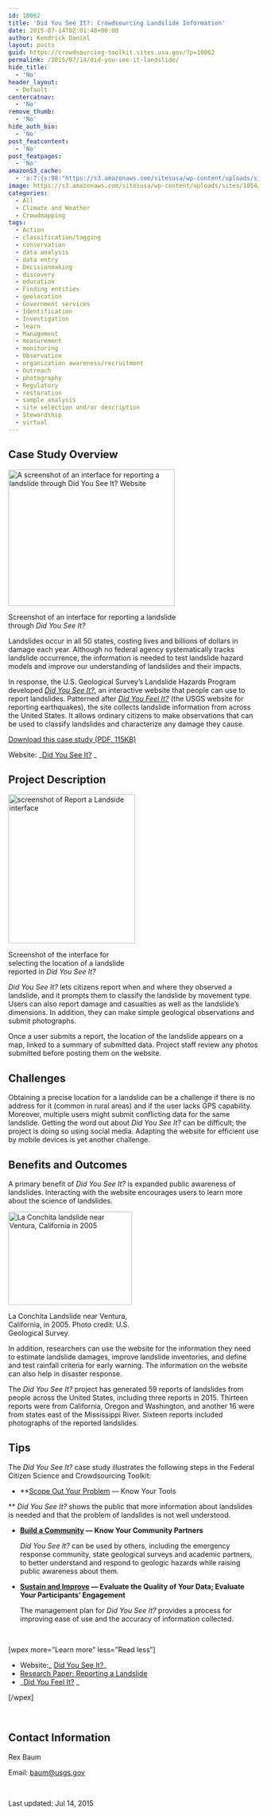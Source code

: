 ```yaml
---
id: 10062
title: 'Did You See It?: Crowdsourcing Landslide Information'
date: 2015-07-14T02:01:48+00:00
author: Kendrick Daniel
layout: posts
guid: https://crowdsourcing-toolkit.sites.usa.gov/?p=10062
permalink: /2015/07/14/did-you-see-it-landslide/
hide_title:
  - 'No'
header_layout:
  - Default
centercatnav:
  - 'No'
remove_thumb:
  - 'No'
hide_auth_bio:
  - 'No'
post_featcontent:
  - 'No'
post_featpages:
  - 'No'
amazonS3_cache:
  - 'a:7:{s:98:"https://s3.amazonaws.com/sitesusa/wp-content/uploads/sites/1054/2015/06/casestudy-landslide-02.gif";i:7112;s:106:"https://s3.amazonaws.com/sitesusa/wp-content/uploads/sites/1054/2015/06/casestudy-landslide-02-255x300.gif";i:7112;s:98:"https://s3.amazonaws.com/sitesusa/wp-content/uploads/sites/1054/2015/06/casestudy-landslide-01.jpg";i:7102;s:106:"https://s3.amazonaws.com/sitesusa/wp-content/uploads/sites/1054/2015/06/casestudy-landslide-01-300x225.jpg";i:7102;s:100:"https://s3.amazonaws.com/sitesusa/wp-content/uploads/sites/1054/2015/09/did-you-see-it-landslide.pdf";i:24962;s:100:"https://s3.amazonaws.com/sitesusa/wp-content/uploads/sites/1054/2015/06/casestudy-landslide-main.jpg";i:7132;s:108:"https://s3.amazonaws.com/sitesusa/wp-content/uploads/sites/1054/2015/06/casestudy-landslide-main-300x245.jpg";i:7132;}'
image: https://s3.amazonaws.com/sitesusa/wp-content/uploads/sites/1054/2015/07/feature-landslide.jpg
categories:
  - All
  - Climate and Weather
  - Crowdmapping
tags:
  - Action
  - classification/tagging
  - conservation
  - data analysis
  - data entry
  - Decisionmaking
  - discovery
  - education
  - Finding entities
  - geolocation
  - Government services
  - Identification
  - Investigation
  - learn
  - Management
  - measurement
  - monitoring
  - Observation
  - organization awareness/recruitment
  - Outreach
  - photography
  - Regulatory
  - restoration
  - sample analysis
  - site selection and/or description
  - Stewardship
  - virtual
---
```

## Case Study Overview

<div id="attachment_7132" style="width: 345px" class="wp-caption alignright">
  <img class="wp-image-7132" src="https://s3.amazonaws.com/sitesusa/wp-content/uploads/sites/672/2015/06/casestudy-landslide-main.jpg" alt="A screenshot of an interface for reporting a landslide through Did You See It? Website" width="335" height="274" srcset="https://s3.amazonaws.com/sitesusa/wp-content/uploads/sites/1054/2015/06/casestudy-landslide-main.jpg 400w, https://s3.amazonaws.com/sitesusa/wp-content/uploads/sites/1054/2015/06/casestudy-landslide-main-300x245.jpg 300w" sizes="(max-width: 335px) 100vw, 335px" />
  
  <p class="wp-caption-text">
    Screenshot of an interface for reporting a landslide through <em>Did You See It? </em>
  </p>
</div>

Landslides occur in all 50 states, costing lives and billions of dollars in damage each year. Although no federal agency systematically tracks landslide occurrence, the information is needed to test landslide hazard models and improve our understanding of landslides and their impacts.

In response, the U.S. Geological Survey’s Landslide Hazards Program developed _[Did You See It?](http://landslides.usgs.gov/dysi/)_, an interactive website that people can use to report landslides. Patterned after _[Did You Feel It?](http://earthquake.usgs.gov/earthquakes/dyfi/)_ (the USGS website for reporting earthquakes), the site collects landslide information from across the United States. It allows ordinary citizens to make observations that can be used to classify landslides and characterize any damage they cause.

<a href="https://s3.amazonaws.com/sitesusa/wp-content/uploads/sites/1054/2015/09/did-you-see-it-landslide.pdf" target="_blank">Download this case study (PDF, 115KB)</a>
  
Website: _[Did You See It?](http://landslides.usgs.gov/dysi/) _

## Project Description

<div id="attachment_7112" style="width: 265px" class="wp-caption alignright">
  <img class="wp-image-7112 size-medium" src="https://s3.amazonaws.com/sitesusa/wp-content/uploads/sites/1054/2015/06/casestudy-landslide-02-255x300.gif" alt="screenshot of Report a Landside interface" width="255" height="300" />
  
  <p class="wp-caption-text">
    Screenshot of the interface for selecting the location of a landslide reported in <em>Did You See It?</em>
  </p>
</div>

_Did You See It?_ lets citizens report when and where they observed a landslide, and it prompts them to classify the landslide by movement type. Users can also report damage and casualties as well as the landslide’s dimensions. In addition, they can make simple geological observations and submit photographs.

Once a user submits a report, the location of the landslide appears on a map, linked to a summary of submitted data. Project staff review any photos submitted before posting them on the website.

## Challenges

Obtaining a precise location for a landslide can be a challenge if there is no address for it (common in rural areas) and if the user lacks GPS capability. Moreover, multiple users might submit conflicting data for the same landslide. Getting the word out about _Did You See It?_ can be difficult; the project is doing so using social media. Adapting the website for efficient use by mobile devices is yet another challenge.

## Benefits and Outcomes

A primary benefit of _Did You See It?_ is expanded public awareness of landslides. Interacting with the website encourages users to learn more about the science of landslides.

<div id="attachment_7102" style="width: 259px" class="wp-caption alignleft">
  <img class="wp-image-7102" src="https://s3.amazonaws.com/sitesusa/wp-content/uploads/sites/1054/2015/06/casestudy-landslide-01-300x225.jpg" alt="La Conchita landslide near Ventura, California in 2005" width="249" height="187" srcset="https://s3.amazonaws.com/sitesusa/wp-content/uploads/sites/1054/2015/06/casestudy-landslide-01-300x225.jpg 300w, https://s3.amazonaws.com/sitesusa/wp-content/uploads/sites/1054/2015/06/casestudy-landslide-01.jpg 400w" sizes="(max-width: 249px) 100vw, 249px" />
  
  <p class="wp-caption-text">
    La Conchita Landslide near Ventura, California, in 2005. Photo credit: U.S. Geological Survey.
  </p>
</div>

In addition, researchers can use the website for the information they need to estimate landslide damages, improve landslide inventories, and define and test rainfall criteria for early warning. The information on the website can also help in disaster response.

The _Did You See It?_ project has generated 59 reports of landslides from people across the United States, including three reports in 2015. Thirteen reports were from California, Oregon and Washington, and another 16 were from states east of the Mississippi River. Sixteen reports included photographs of the reported landslides.

## Tips

The _Did You See It?_ case study illustrates the following steps in the Federal Citizen Science and Crowdsourcing Toolkit:

  * **[Scope Out Your Problem](//crowdsourcing-toolkit.sites.usa.gov/step-1-scope-out-your-problem) — Know Your Tools
  
** _Did You See It?_ shows the public that more information about landslides is needed and that the problem of landslides is not well understood.

  * **[Build a Community](//crowdsourcing-toolkit.sites.usa.gov/step-3-build-a-community) — Know Your Community Partners**
  
    _Did You See It?_ can be used by others, including the emergency response community, state geological surveys and academic partners, to better understand and respond to geologic hazards while raising public awareness about them.

  * **[Sustain and Improve](//crowdsourcing-toolkit.sites.usa.gov/step-5-sustain-and-improve) — Evaluate the Quality of Your Data; Evaluate Your Participants’ Engagement**
  
    The management plan for _Did You See It?_ provides a process for improving ease of use and the accuracy of information collected.

&nbsp;

[wpex more=&#8221;Learn more&#8221; less=&#8221;Read less&#8221;]

  * Website:_ [Did You See It?](http://landslides.usgs.gov/dysi/)_
  * [Research Paper: Reporting a Landslide](http://link.springer.com/chapter/10.1007%2F978-3-319-04999-1_8)
  * _[Did You Feel It?](http://earthquake.usgs.gov/earthquakes/dyfi/) _

[/wpex]

&nbsp;

## Contact Information

Rex Baum
  
Email: <baum@usgs.gov>
  
</br>

Last updated: <span class="last-modified-timestamp">Jul 14, 2015</span>